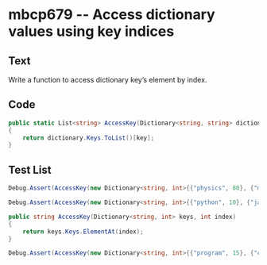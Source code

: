 # mbcp679 -- Access dictionary values using key indices

## Text

Write a function to access dictionary key’s element by index.

## Code

```csharp
public static List<string> AccessKey(Dictionary<string, string> dictionary, int key) 
{
    return dictionary.Keys.ToList()[key];
}
```

## Test List

```csharp
Debug.Assert(AccessKey(new Dictionary<string, int>{{"physics", 80}, {"math", 90}, {"chemistry", 86}}, 0) == "physics");
```

```csharp
Debug.Assert(AccessKey(new Dictionary<string, int>{{"python", 10}, {"java", 20}, {"C++", 30}}, 2) == "C++");

public string AccessKey(Dictionary<string, int> keys, int index)
{
    return keys.Keys.ElementAt(index);
}
```

```csharp
Debug.Assert(AccessKey(new Dictionary<string, int>{{"program", 15}, {"computer", 45}}, 1) == "computer");
```

